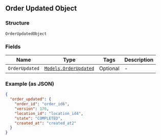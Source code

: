 ## Order Updated Object

### Structure

`OrderUpdatedObject`

### Fields

| Name | Type | Tags | Description |
|  --- | --- | --- | --- |
| `OrderUpdated` | [`Models.OrderUpdated`](/doc/models/order-updated.md) | Optional | - |

### Example (as JSON)

```json
{
  "order_updated": {
    "order_id": "order_id6",
    "version": 176,
    "location_id": "location_id4",
    "state": "COMPLETED",
    "created_at": "created_at2"
  }
}
```


